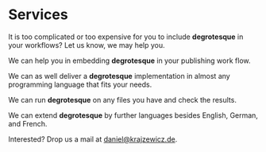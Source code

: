 Services
========

It is too complicated or too expensive for you to include **degrotesque** in your workflows? Let us know, we may help you.

We can help you in embedding **degrotesque** in your publishing work flow.

We can as well deliver a **degrotesque** implementation in almost any programming language that fits your needs.

We can run **degrotesque** on any files you have and check the results.

We can extend **degrotesque** by further languages besides English, German, and French.

Interested? Drop us a mail at daniel@krajzewicz.de.




